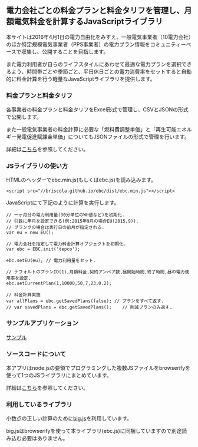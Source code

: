 ## 電力会社ごとの料金プランと料金タリフを管理し、月額電気料金を計算するJavaScriptライブラリ

本サイトは2016年4月1日の電力自由化をみすえ、一般電気事業者（10電力会社）のほか特定規模電気事業者（PPS事業者）の電力プラン情報をコミュニティーベースで収集し、公開することを目指します。

また電力利用者が自らのライフスタイルにあわせて最適な電力プランを選択できるよう、時間帯ごとや季節ごと、平日休日ごとの電力消費率をセットすると自動的に料金計算を行う軽量なJavaScriptライブラリを提供します。

### 料金プランと料金タリフ

各事業者の料金プランと料金タリフをExcel形式で管理し、CSVとJSONの形式で公開します。

また一般電気事業者の料金計算に必要な「燃料費調整単価」と「再生可能エネルギー発電促進賦課金単価」についてもJSONファイルの形式で管理を行います。

詳細は[こちら](https://github.com/briscola/ebc/blob/master/data/README.md)を参照してください。

### JSライブラリの使い方

HTMLのヘッダーでebc.min.js(もしくはebc.js)を読み込みます。

````
<script src="//briscola.github.io/ebc/dist/ebc.min.js"></script>
````

JavaScriptにて下記のように計算を実行します。

```
// 一ヶ月分の電力利用量(30分単位のWh値など)を初期化.
// 引数に年月を設定できる(例:2015年9月の場合EU(2015,9)).
// ブランクの場合は実行日の前月が指定される.
var eu = new EU();

// 電力会社を指定して電力料金計算オブジェクトを初期化.
var ebc = EBC.init('tepco');

ebc.setEU(eu); // 電力利用量をセット.

// デフォルトのプランID(1),月額料金,契約アンペア数,昼開始時間,終了時間,昼の電力使用率を設定.
ebc.setCurrentPlan(1,10000,50,7,23,0.2);

// 料金計算実施
var allPlans = ebc.getSavedPlans(false); // プランをすべて返す.
// var savedPlans = ebc.getSavedPlans();    // 削減プランのみ返す.
```

### サンプルアプリケーション

[サンプル](http://briscola.github.io/ebc/examples)

### ソースコードについて

本アプリはnode.jsの要領でプログラミングした複数JSファイルをbrowserifyを使って1つのJSライブラリにまとめています。

詳細は[こちら](https://github.com/briscola/ebc/blob/master/src/README.md)を参照してください。

### 利用しているライブラリ

小数点の正しい計算のために[big.js](https://github.com/MikeMcl/big.js)を利用しています。

big.jsはbrowserifyを使って本ライブラリ(ebc.js)に同梱していますので別途読み込む必要はありません。
